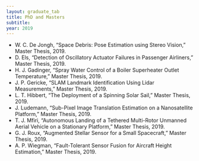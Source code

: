 ```yaml
---
layout: graduate_tab
title: PhD and Masters
subtitle: 
year: 2019
---
```


<!---
#### 2019
-->

- W. C. De Jongh, “Space Debris: Pose Estimation using Stereo Vision,” Master Thesis, 2019.
- D. Els, “Detection of Oscillatory Actuator Failures in Passenger Airliners,” Master Thesis, 2019.
- H. J. Gadinger, “Spray Water Control of a Boiler Superheater Outlet Temperature,” Master Thesis, 2019.
- J. P. Gericke, “SLAM Landmark Identification Using Lidar Measurements,” Master Thesis, 2019.
- L. T. Hibbert, “The Deployment of a Spinning Solar Sail,” Master Thesis, 2019.
- J. Ludemann, “Sub-Pixel Image Translation Estimation on a Nanosatellite Platform,” Master Thesis, 2019.
- T. J. Mfiri, “Autonomous Landing of a Tethered Multi-Rotor Unmanned Aerial Vehicle on a Stationary Platform,” Master Thesis, 2019.
- G. J. Roux, “Augmented Stellar Sensor for a Small Spacecraft,” Master Thesis, 2019.
- A. P. Wiegman, “Fault-Tolerant Sensor Fusion for Aircraft Height Estimation,” Master Thesis, 2019.